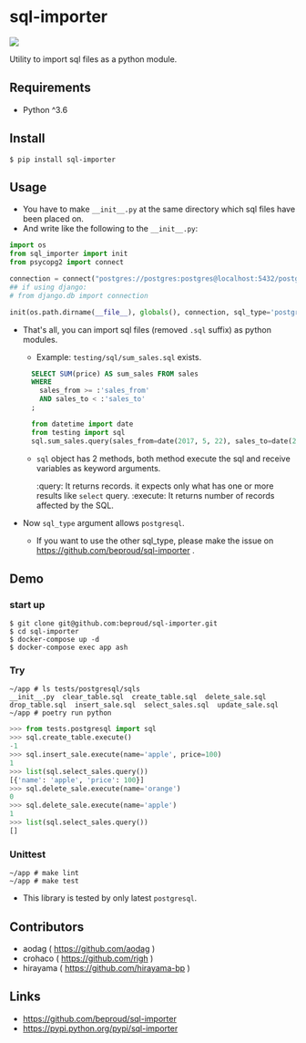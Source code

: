 # sql-importer

![](https://github.com/beproud/sql-importer/workflows/ci/badge.svg)

Utility to import sql files as a python module.


## Requirements
- Python ^3.6

## Install

```
$ pip install sql-importer
```

## Usage

- You have to make `__init__.py` at the same directory which sql files have been placed on.
- And write like the following to the `__init__.py`:

```python
import os
from sql_importer import init
from psycopg2 import connect

connection = connect("postgres://postgres:postgres@localhost:5432/postgres")
## if using django:
# from django.db import connection

init(os.path.dirname(__file__), globals(), connection, sql_type='postgresql')
```

- That's all, you can import sql files (removed `.sql` suffix) as python modules.

  - Example: `testing/sql/sum_sales.sql` exists.

  ```sql
    SELECT SUM(price) AS sum_sales FROM sales
    WHERE
      sales_from >= :'sales_from'
      AND sales_to < :'sales_to'
    ;
  ```

  ```python
    from datetime import date
    from testing import sql
    sql.sum_sales.query(sales_from=date(2017, 5, 22), sales_to=date(2017, 12, 26))
  ```

  - `sql` object has 2 methods, both method execute the sql and receive variables as keyword arguments.

    :query: It returns records. it expects only what has one or more results like `select` query.
    :execute: It returns number of records affected by the SQL.

- Now `sql_type` argument allows `postgresql`.

  - If you want to use the other sql_type, please make the issue on https://github.com/beproud/sql-importer .

## Demo

### start up

```
$ git clone git@github.com:beproud/sql-importer.git
$ cd sql-importer
$ docker-compose up -d
$ docker-compose exec app ash
```

### Try

```
~/app # ls tests/postgresql/sqls
__init__.py  clear_table.sql  create_table.sql  delete_sale.sql  drop_table.sql  insert_sale.sql  select_sales.sql  update_sale.sql
~/app # poetry run python
```

```python
>>> from tests.postgresql import sql
>>> sql.create_table.execute()
-1
>>> sql.insert_sale.execute(name='apple', price=100)
1
>>> list(sql.select_sales.query())
[{'name': 'apple', 'price': 100}]
>>> sql.delete_sale.execute(name='orange')
0
>>> sql.delete_sale.execute(name='apple')
1
>>> list(sql.select_sales.query())
[]
```

### Unittest

```
~/app # make lint
~/app # make test
```


- This library is tested by only latest `postgresql`.

## Contributors
- aodag ( https://github.com/aodag )
- crohaco ( https://github.com/righ )
- hirayama ( https://github.com/hirayama-bp )

## Links
- https://github.com/beproud/sql-importer
- https://pypi.python.org/pypi/sql-importer
